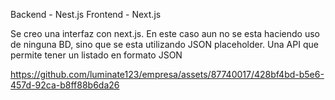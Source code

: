 Backend - Nest.js
Frontend - Next.js

 Se creo una interfaz con next.js. En este caso aun no se esta haciendo uso de ninguna BD, sino que se esta utilizando JSON placeholder. Una API que permite tener un listado en formato JSON

 https://github.com/luminate123/empresa/assets/87740017/428bf4bd-b5e6-457d-92ca-b8ff88b6da26
